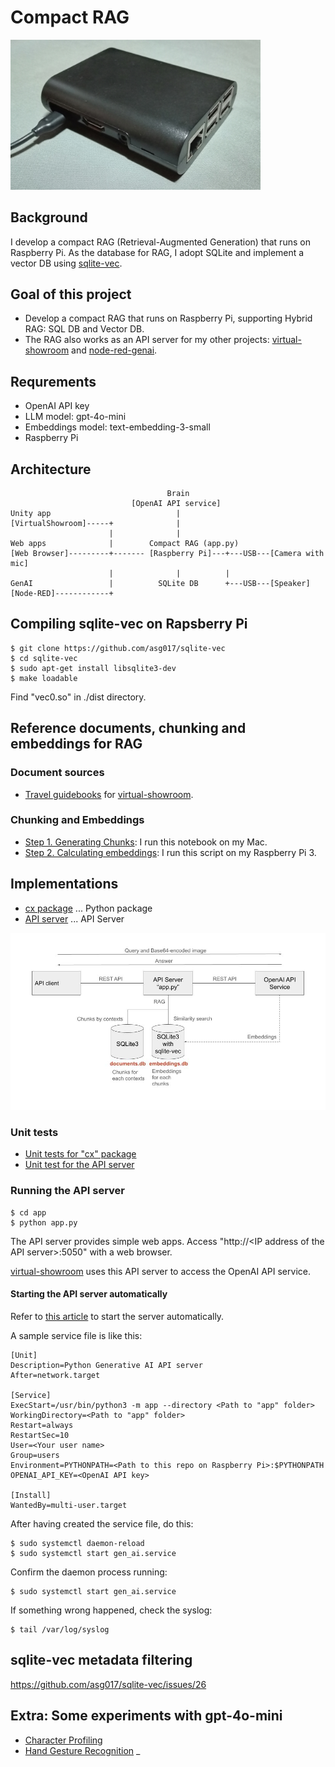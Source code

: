 # Compact RAG

<img src="./docs/my_raspberry_pi.jpg" width=400>

## Background

I develop a compact RAG (Retrieval-Augmented Generation) that runs on Raspberry Pi. As the database for RAG, I adopt SQLite and implement a vector DB using [sqlite-vec](https://github.com/asg017/sqlite-vec).

## Goal of this project

- Develop a compact RAG that runs on Raspberry Pi, supporting Hybrid RAG: SQL DB and Vector DB.
- The RAG also works as an API server for my other projects: [virtual-showroom](https://github.com/araobp/virtual-showroom) and [node-red-genai](https://github.com/araobp/node-red-genai).

## Requrements

- OpenAI API key
- LLM model: gpt-4o-mini
- Embeddings model: text-embedding-3-small
- Raspberry Pi

## Architecture

```
                                   Brain
                           [OpenAI API service]
Unity app                            |
[VirtualShowroom]-----+              |
                      |              |
Web apps              |        Compact RAG (app.py)
[Web Browser]---------+------- [Raspberry Pi]---+---USB---[Camera with mic]
                      |              |          |
GenAI                 |          SQLite DB      +---USB---[Speaker]
[Node-RED]------------+
```

## Compiling sqlite-vec on Rapsberry Pi

```
$ git clone https://github.com/asg017/sqlite-vec
$ cd sqlite-vec
$ sudo apt-get install libsqlite3-dev
$ make loadable 
```

Find "vec0.so" in ./dist directory.

## Reference documents, chunking and embeddings for RAG

### Document sources

- [Travel guidebooks](./ref/virtual_showroom) for [virtual-showroom](https://github.com/araobp/virtual-showroom).

### Chunking and Embeddings

- [Step 1. Generating Chunks](./ref/Chunks.ipynb): I run this notebook on my Mac.
- [Step 2. Calculating embeddings](./ref/calc_embeddings.py): I run this script on my Raspberry Pi 3.

## Implementations

- [cx package](./cx) ... Python package
- [API server](./app) ... API Server

<img src="docs/api_server.jpg" width=700>

### Unit tests

- [Unit tests for "cx" package](./unittest/cx)
- [Unit test for the API server](./unittest/api)

### Running the API server

```
$ cd app
$ python app.py
```

The API server provides simple web apps. Access "http://\<IP address of the API server\>:5050" with a web browser.

[virtual-showroom](https://github.com/araobp/virtual-showroom) uses this API server to access the OpenAI API service.

#### Starting the API server automatically

Refer to [this article](https://ponnala.medium.com/never-let-your-python-http-server-die-step-by-step-guide-to-auto-start-on-boot-and-crash-recovery-1f7b0f94401e) to start the server automatically.

A sample service file is like this:

```
[Unit]
Description=Python Generative AI API server
After=network.target

[Service]
ExecStart=/usr/bin/python3 -m app --directory <Path to "app" folder>
WorkingDirectory=<Path to "app" folder>
Restart=always
RestartSec=10
User=<Your user name>
Group=users
Environment=PYTHONPATH=<Path to this repo on Raspberry Pi>:$PYTHONPATH OPENAI_API_KEY=<OpenAI API key>

[Install]
WantedBy=multi-user.target
```

After having created the service file, do this:

```
$ sudo systemctl daemon-reload
$ sudo systemctl start gen_ai.service
```

Confirm the daemon process running:

```
$ sudo systemctl start gen_ai.service
```

If something wrong happened, check the syslog:
```
$ tail /var/log/syslog
```

## sqlite-vec metadata filtering

https://github.com/asg017/sqlite-vec/issues/26

## Extra: Some experiments with gpt-4o-mini

- [Character Profiling](./CHARACTER_PROFILING.md)
- [Hand Gesture Recognition](./HAND_GESTURE_RECOGNITION.md)
_

